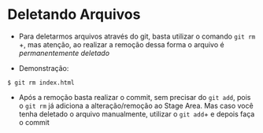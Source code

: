# Deletando Arquivos

* Para deletarmos arquivos através do git, basta utilizar o comando `git rm `+<file>, mas atenção, ao realizar a remoção dessa forma o arquivo é _permanentemente deletado_

* Demonstração:
```
$ git rm index.html
```

* Após a remoção basta realizar o commit, sem precisar do `git add`, pois o `git rm` já adiciona a alteração/remoção ao Stage Area. Mas caso você tenha deletado o arquivo manualmente, utilizar o `git add`+<file deletado> e depois faça o commit